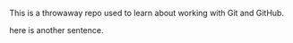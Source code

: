 This is a throwaway repo used to learn about working with Git and GitHub.

here is another sentence.
